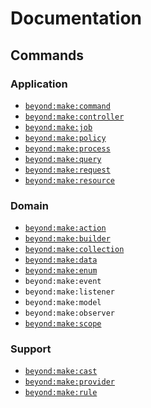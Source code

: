 # Documentation
## Commands
### Application
- [`beyond:make:command`](commands/make-command.md)
- [`beyond:make:controller`](commands/make-controller.md)
- [`beyond:make:job`](commands/make-job.md)
- [`beyond:make:policy`](commands/make-policy.md)
- [`beyond:make:process`](commands/make-process.md)
- [`beyond:make:query`](commands/make-query.md)
- [`beyond:make:request`](commands/make-request.md)
- [`beyond:make:resource`](commands/make-resource.md)

### Domain
- [`beyond:make:action`](commands/make-action.md)
- [`beyond:make:builder`](commands/make-builder.md)
- [`beyond:make:collection`](commands/make-collection.md)
- [`beyond:make:data`](commands/make-data.md)
- [`beyond:make:enum`](commands/make-enum.md)
- `beyond:make:event`
- `beyond:make:listener`
- `beyond:make:model`
- `beyond:make:observer`
- [`beyond:make:scope`](commands/make-scope.md)

### Support
- [`beyond:make:cast`](commands/make-cast.md)
- [`beyond:make:provider`](commands/make-provider.md)
- [`beyond:make:rule`](commands/make-rule.md)
